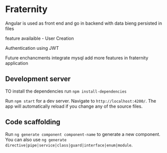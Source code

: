 # Fraternity

Angular is used as front end and go in backend with data bieng persisted in files 

feature availaible -
User Creation

Authentication using JWT


Future enchancments
integrate mysql 
add more features in fraternity application




## Development server

TO install the dependencies run `npm install-dependencies`

Run `npm start` for a dev server. Navigate to `http://localhost:4200/`. The app will automatically reload if you change any of the source files.

## Code scaffolding

Run `ng generate component component-name` to generate a new component. You can also use `ng generate directive|pipe|service|class|guard|interface|enum|module`.







